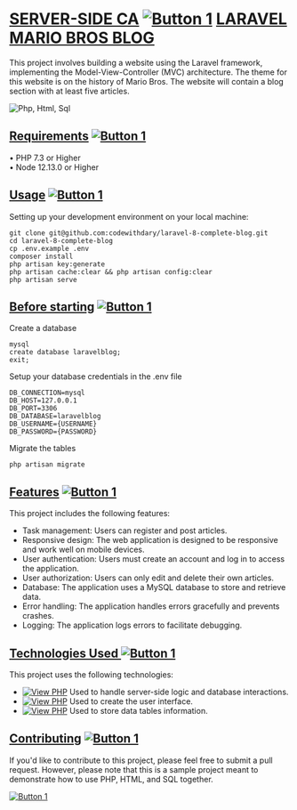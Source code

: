 # <a href="#" class="button">SERVER-SIDE CA</a> [![Button 1](https://img.shields.io/badge/%22SERVER-SIDE%22-red.svg)](https://example.com/button1 "Tooltip Text") <a href="https://www.dkit.ie/" class="button">LARAVEL MARIO BROS BLOG</a>

This project involves building a website using the Laravel framework, implementing the Model-View-Controller (MVC) architecture. The theme for this website is on the history of Mario Bros. The website will contain a blog section with at least five articles.


![Php, Html, Sql](https://github.com/abielinsky/000_LaravelGamesBlog/blob/master/public/images/mariosss.jpg?raw=true)

## <a href="#" class="button big">Requirements</a> [![Button 1](https://img.shields.io/badge/%22Requirements%22-red.svg)](https://example.com/button1 "Tooltip Text")

•	PHP 7.3 or Higher <br>
•	Node 12.13.0 or Higher <br>


## <a href="#" class="button big">Usage</a> [![Button 1](https://img.shields.io/badge/%22Usage%22-red.svg)](https://example.com/button1 "Tooltip Text")

Setting up your development environment on your local machine: <br>
```
git clone git@github.com:codewithdary/laravel-8-complete-blog.git
cd laravel-8-complete-blog
cp .env.example .env
composer install
php artisan key:generate
php artisan cache:clear && php artisan config:clear
php artisan serve
```


## <a href="#" class="button big">Before starting</a> [![Button 1](https://img.shields.io/badge/%22Before_Starting%22-red.svg)](https://example.com/button1 "Tooltip Text")

Create a database <br>
```
mysql
create database laravelblog;
exit;
```

Setup your database credentials in the .env file <br>
```
DB_CONNECTION=mysql
DB_HOST=127.0.0.1
DB_PORT=3306
DB_DATABASE=laravelblog
DB_USERNAME={USERNAME}
DB_PASSWORD={PASSWORD}
```

Migrate the tables
```
php artisan migrate
```

## <a href="#" class="button big">Features</a> [![Button 1](https://img.shields.io/badge/%22Features-Featurres%22-blue.svg)](https://example.com/button1 "Tooltip Text")

This project includes the following features:

- Task management: Users can register and post articles.
- Responsive design: The web application is designed to be
  responsive and work well on mobile devices.
- User authentication: Users must create an account and log in to access the application.
- User authorization: Users can only edit and delete their own articles.
- Database: The application uses a MySQL database to store and retrieve data.
- Error handling: The application handles errors gracefully and prevents crashes.
- Logging: The application logs errors to facilitate debugging.


## <a href="#" class="button big">Technologies Used </a> [![Button 1](https://img.shields.io/badge/%22Technologies-Used%22-blue.svg)](https://example.com/button1 "Tooltip Text")

This project uses the following technologies:

- [![View PHP](https://img.shields.io/badge/PHP:-blue.svg)]() Used to handle server-side logic and database interactions.
- [![View PHP](https://img.shields.io/badge/HTML/CSS:-blue.svg)]() Used to create the user interface.
- [![View PHP](https://img.shields.io/badge/MySQL:-blue.svg)]() Used to store data tables information.



## <a href="#" class="button big">Contributing</a> [![Button 1](https://img.shields.io/badge/%22Contributing-Contributing%22-blue.svg)](https://example.com/button1 "Tooltip Text")

If you'd like to contribute to this project, please feel
free to submit a pull request.
However, please note that this is a sample project
meant to demonstrate how to use PHP, HTML, and SQL together.


[![Button 1](https://img.shields.io/badge/Erlingus-Abielinsky%20-blue.svg)](https://example.com/button1 "Tooltip Text")
